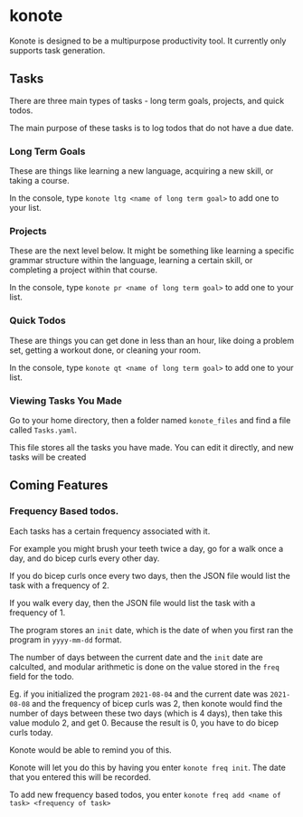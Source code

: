 # konote 

Konote is designed to be a multipurpose productivity tool. It currently only supports task generation.

## Tasks

There are three main types of tasks - long term goals, projects, and quick todos. 

The main purpose of these tasks is to log todos that do not have a due date. 

### Long Term Goals
These are things like learning a new language, acquiring a new skill, or taking a course.

In the console, type `konote ltg <name of long term goal>` to add one to your list.

### Projects
These are the next level below. 
It might be something like learning a specific grammar structure within the language, learning a certain skill, or completing a project within that course.

In the console, type `konote pr <name of long term goal>` to add one to your list.

### Quick Todos
These are things you can get done in less than an hour, like doing a problem set,
getting a workout done, or cleaning your room.

In the console, type `konote qt <name of long term goal>` to add one to your list.

### Viewing Tasks You Made
Go to your home directory, then a folder named `konote_files` and find a file called `Tasks.yaml`.

This file stores all the tasks you have made. You can edit it directly, and new tasks will be created

## Coming Features

### Frequency Based todos. 

Each tasks has a certain frequency associated with it.

For example you might brush your teeth twice a day, go for a walk once a day, and do bicep curls every other day.

If you do bicep curls once every two days, then the JSON file would list the task with a frequency of 2.

If you walk every day, then the JSON file would list the task with a frequency of 1.

The program stores an `init` date, which is the date of when you first ran the program in `yyyy-mm-dd` format.

The number of days between the current date and the `init` date are calculted, and modular arithmetic is
done on the value stored in the `freq` field for the todo. 

Eg. if you initialized the program `2021-08-04` and the current date was `2021-08-08` and the frequency of bicep curls was 2, then konote would find the number of days between these two days (which is 4 days), then take this value modulo 2, and get 0. Because the result is 0, you have to do bicep curls today.

Konote would be able to remind you of this.

Konote will let you do this by having you enter `konote freq init`. The date that you entered this will be recorded.

To add new frequency based todos, you enter `konote freq add <name of task> <frequency of task>`

